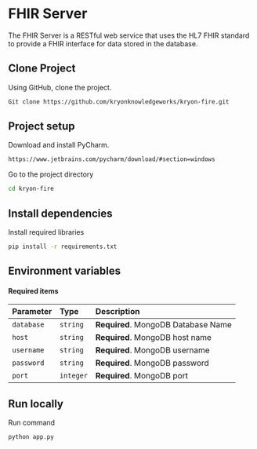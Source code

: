 # FHIR Server

The FHIR Server is a RESTful web service that uses the HL7 FHIR standard to provide a FHIR interface for data stored in the database.


## Clone Project
Using GitHub, clone the project. 
```bash
Git clone https://github.com/kryonknowledgeworks/kryon-fire.git

```
## Project setup
Download and install PyCharm.

```bash
https://www.jetbrains.com/pycharm/download/#section=windows
```
Go to the project directory
```bash
cd kryon-fire
```
## Install dependencies
Install required libraries
```bash
pip install -r requirements.txt
```
## Environment  variables

#### Required items

| Parameter             | Type      | Description                         |
|:----------------------|:----------|:------------------------------------|
| `database`            | `string`  | **Required**. MongoDB Database Name |
| `host`                | `string`  | **Required**. MongoDB host name     |
| `username`            | `string`  | **Required**. MongoDB username      |
| `password`            | `string`  | **Required**. MongoDB password      |
| `port`                | `integer` | **Required**. MongoDB port          |

## Run locally

Run command
```bash
python app.py
```